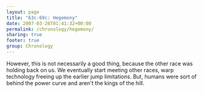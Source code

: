 ```yaml
---
layout: page
title: "63c-69c: Hegemony"
date: 2007-03-26T01:41:32+00:00
permalink: /chronology/hegemony/
sharing: true
footer: true
group: Chronology
---
```


However, this is not necessarily a good thing, because the other race was holding back on us. We eventually start meeting other races, warp technology freeing up the earlier jump limitations. But, humans were sort of behind the power curve and aren't the kings of the hill.




